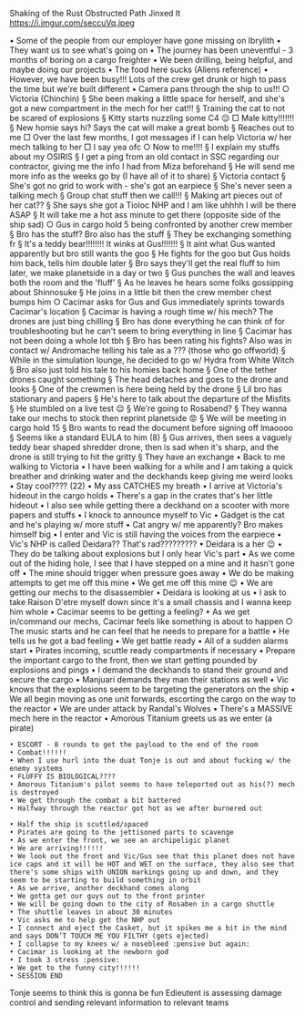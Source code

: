 Shaking of the Rust
Obstructed Path
Jinxed It
https://i.imgur.com/seccuVq.jpeg

• Some of the people from our employer have gone missing on Ibrylith
	• They want us to see what's going on
	• The journey has been uneventful - 3 months of boring on a cargo freighter
	• We been drilling, being helpful, and maybe doing our projects
	• The food here sucks (Aliens reference)
	• However, we have been busy!!! Lots of the crew get drunk or high to pass the time but we're built different
	• Camera pans through the ship to us!!! 
		○ Victoria (Chinchin)
			§ She been making a little space for herself, and she's got a new compartment in the mech for her cat!!!
			§ Training the cat to not be scared of explosions
			§ Kitty starts nuzzling some C4 :relieved:
				□ Male kitty!!!!!!! 
			§ New homie says hi? Says the cat will make a great bomb
			§ Reaches out to me
				□ Over the last few months, I got messages if I can help Victoria w/ her mech talking to her
				□ I say yea ofc
		○ Now to me!!!!
			§ I explain my stuffs about my OSIRIS
			§ I get a ping from an old contact in SSC regarding our contractor, giving me the info I had from Miza beforehand
			§ He will send me more info as the weeks go by (I have all of it to share)
			§ Victoria contact
			§ She's got no grid to work with - she's got an earpiece
			§ She's never seen a talking mech
			§ Group chat stuff then we call!!! 
			§ Making art pieces out of her cat??
			§ She says she got a Tioloc NHP and I am like uhhhh I will be there ASAP
			§ It will take me a hot ass minute to get there (opposite side of the ship sad)
		○ Gus in cargo hold 5 being confronted by another crew member
			§ Bro has the stuff? Bro also has the stuff
			§ They be exchanging something fr
			§ It's a teddy bear!!!!!!!! It winks at Gus!!!!!!!
			§ It aint what Gus wanted apparently but bro still wants the goo
			§ He fights for the goo but Gus holds him back, tells him double later
			§ Bro says they'll get the real fluff to him later, we make planetside in a day or two
			§ Gus punches the wall and leaves both the room and the 'fluff'
			§ As he leaves he hears some folks gossipping about Shinnosuke
			§ He joins in a little bit then the crew member chest bumps him
		○ Cacimar asks for Gus and Gus immediately sprints towards Cacimar's location
			§ Cacimar is having a rough time w/ his mech? The drones are just bing chilling
			§ Bro has done everything he can think of for troubleshooting but he can't seem to bring everything in line
			§ Cacimar has not been doing a whole lot tbh
			§ Bro has been rating his fights? Also was in contact w/ Andromache telling his tale as a ??? (those who go offworld)
			§ While in the simulation lounge, he decided to go w/ Hydra from White Witch
			§ Bro also just told his tale to his homies back home
			§ One of the tether drones caught something
			§ The head detaches and goes to the drone and looks
			§ One of the crewmen is here being held by the drone
			§ Lil bro has stationary and papers
			§ He's here to talk about the departure of the Misfits
			§ He stumbled on a live test :relieved:
			§ We're going to Rosabend? 
			§ They wanna take our mechs to stock then reprint planetside :rage:
			§ We will be meeting in cargo hold 15
			§ Bro wants to read the document before signing off lmaoooo
			§ Seems like a standard EULA to him (8)
			§ Gus arrives, then sees a vaguely teddy bear shaped shredder drone, then is sad when it's sharp, and the drone is still trying to hit the gritty
			§ They have an exchange
	• Back to me walking to Victoria
	• I have been walking for a while and I am taking a quick breather and drinking water and the deckhands keep giving me weird looks
	• Stay cool???? (22)
	• My ass CATCHES my breath
	• I arrive at Victoria's hideout in the cargo holds
	• There's a gap in the crates that's her little hideout
	• I also see while getting there a deckhand on a scooter with more papers and stuffs
	• I knock to announce myself to Vic
	• Gadget is the cat and he's playing w/ more stuff
	• Cat angry w/ me apparently? Bro makes himself big
	• I enter and Vic is still having the voices from the earpiece
	• Vic's NHP is called Deidara?? That's rad?????????
	• Deidara is a her :wink:
	• They do be talking about explosions but I only hear Vic's part
	• As we come out of the hiding hole, I see that I have stepped on a mine and it hasn't gone off
	• The mine should trigger when pressure goes away
	• We do be making attempts to get me off this mine
	• We get me off this mine :relieved:
	• We are getting our mechs to the disassembler
	• Deidara is looking at us
	• I ask to take Raison D'etre myself down since it's a small chassis and I wanna keep him whole
	• Cacimar seems to be getting a feeling?
	• As we get in/command our mechs, Cacimar feels like something is about to happen
		○ The music starts and he can feel that he needs to prepare for a battle
	• He tells us he got a bad feeling
	• We get battle ready
	• All of a sudden alarms start
	• Pirates incoming, scuttle ready compartments if necessary
	• Prepare the important cargo to the front, then we start getting pounded by explosions and pings
	• I demand the deckhands to stand their ground and secure the cargo
	• Manjuari demands they man their stations as well
	• Vic knows that the explosions seem to be targeting the generators on the ship
	• We all begin moving as one unit forwards, escorting the cargo on the way to the reactor
	• We are under attack by Randal's Wolves
	• There's a MASSIVE mech here in the reactor
	• Amorous Titanium greets us as we enter (a pirate)

	• ESCORT - 8 rounds to get the payload to the end of the room
	• Combat!!!!!!
	• When I use hurl into the duat Tonje is out and about fucking w/ the enemy systems
	• FLUFFY IS BIOLOGICAL????
	• Amorous Titanium's pilot seems to have teleported out as his(?) mech is destroyed
	• We get through the combat a bit battered
	• Halfway through the reactor got hot as we after burnered out

	• Half the ship is scuttled/spaced
	• Pirates are going to the jettisoned parts to scavenge
	• As we enter the front, we see an archipeligic planet
	• We are arriving!!!!!! 
	• We look out the front and Vic/Gus see that this planet does not have ice caps and it will be HOT and WET on the surface, they also see that there's some ships with UNION markings going up and down, and they seem to be starting to build something in orbit 
	• As we arrive, another deckhand comes along
	• We gotta get our guys out to the front printer
	• We will be going down to the city of Rosaben in a cargo shuttle
	• The shuttle leaves in about 30 minutes
	• Vic asks me to help get the NHP out
	• I connect and eject the Casket, but it spikes me a bit in the mind and says DON’T TOUCH ME YOU FILTHY (gets ejected)
	• I collapse to my knees w/ a nosebleed :pensive but again:
	• Cacimar is looking at the newborn god
	• I took 3 stress :pensive:
	• We get to the funny city!!!!!! 
	• SESSION END 


Tonje seems to think this is gonna be fun
Edieutent is assessing damage control and sending relevant information to relevant teams